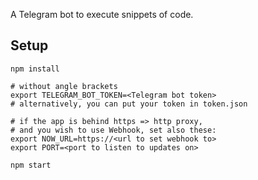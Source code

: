 A Telegram bot to execute snippets of code.

## Setup ##

    npm install

    # without angle brackets
    export TELEGRAM_BOT_TOKEN=<Telegram bot token>
    # alternatively, you can put your token in token.json

    # if the app is behind https => http proxy,
    # and you wish to use Webhook, set also these:
    export NOW_URL=https://<url to set webhook to>
    export PORT=<port to listen to updates on>

    npm start
